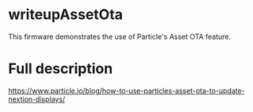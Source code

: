# writeupAssetOta

This firmware demonstrates the use of Particle's Asset OTA feature.

# Full description

https://www.particle.io/blog/how-to-use-particles-asset-ota-to-update-nextion-displays/
